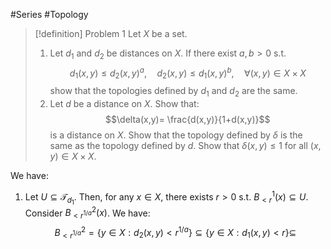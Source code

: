 #Series #Topology 

> [!definition] Problem 1
> Let $X$ be a set.
> 1. Let $d_{1}$ and $d_{2}$ be distances on $X$. If there exist $a,b>0$ s.t.$$d_{1}(x,y)\leq d_{2}(x,y)^a,\quad d_{2}(x,y)\leq d_{1}(x,y)^b,\quad \forall(x,y)\in X\times X$$ show that the topologies defined by $d_{1}$ and $d_{2}$ are the same.
> 2. Let $d$ be a distance on $X$. Show that: $$\delta(x,y)= \frac{d(x,y)}{1+d(x,y)}$$is a distance on $X$. Show that the topology defined by $\delta$ is the same as the topology defined by $d$. Show that $\delta(x,y)\leq 1$ for all $(x,y)\in X\times X$. 

We have:
1. Let $U\subseteq \mathcal{T}_{d_{1}}$. Then, for any $x\in X$, there exists $r>0$ s.t. $B^1_{<r}(x)\subseteq U$. Consider $B^2_{<r^{1/a}}(x)$. We have:$$B^2_{<r^{1 /a}}=\{ y\in X:d_{2}(x,y)<r^{1/a} \}\subseteq \{ y\in X:d_{1}(x,y)<r \}\subseteq$$